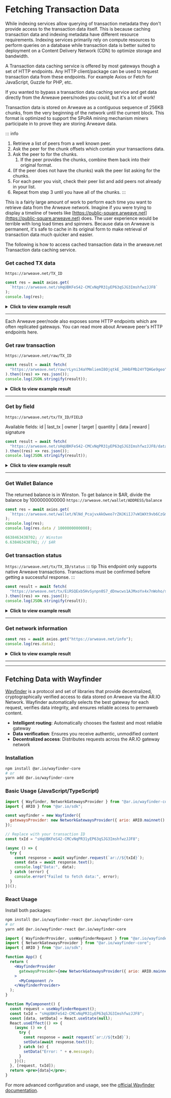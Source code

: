 # Fetching Transaction Data

While indexing services allow querying of transaction metadata they don't provide access to the transaction data itself. This is because caching transaction data and indexing metadata have different resource requirements. Indexing services primarily rely on compute resources to perform queries on a database while transaction data is better suited to deployment on a Content Delivery Network (CDN) to optimize storage and bandwidth.

A Transaction data caching service is offered by most gateways though a set of HTTP endpoints. Any HTTP client/package can be used to request transaction data from these endpoints. For example Axios or Fetch for JavaScript, Guzzle for PHP, etc.

If you wanted to bypass a transaction data caching service and get data directly from the Arweave peers/nodes you could, but it's a lot of work!

Transaction data is stored on Arweave as a contiguous sequence of 256KB chunks, from the very beginning of the network until the current block. This format is optimized to support the SPoRA mining mechanism miners participate in to prove they are storing Arweave data.

::: info

1. Retrieve a list of peers from a well known peer.
1. Ask the peer for the chunk offsets which contain your transactions data.
1. Ask the peer to for the chunks.
   1. If the peer provides the chunks, combine them back into their original format.
1. (If the peer does not have the chunks) walk the peer list asking for the chunks.
1. For each peer you visit, check their peer list and add peers not already in your list.
1. Repeat from step 3 until you have all of the chunks.
   :::

This is a fairly large amount of work to perform each time you want to retrieve data from the Arweave network. Imagine if you were trying to display a timeline of tweets like [https://public-square.arweave.net](https://public-square.arweave.net) does. The user experience would be terrible with long load times and spinners. Because data on Arweave is permanent, it's safe to cache in its original form to make retrieval of transaction data much quicker and easier.

The following is how to access cached transaction data in the arweave.net Transaction data caching service.

### Get cached TX data

`https://arweave.net/TX_ID`

```js
const res = await axios.get(
  `https://arweave.net/sHqUBKFeS42-CMCvNqPR31yEP63qSJG3ImshfwzJJF8`
);
console.log(res);
```

<details>
<summary><b>Click to view example result</b></summary>

```json
{
  "data": {
    "ticker": "ANT-PENDING",
    "name": "pending",
    "owner": "NlNd_PcajvxAkOweo7rZHJKiIJ7vW1WXt9vb6CzGmC0",
    "controller": "NlNd_PcajvxAkOweo7rZHJKiIJ7vW1WXt9vb6CzGmC0",
    "evolve": null,
    "records": {
      "@": "As-g0fqvO_ALZpSI8yKfCZaFtnmuwWasY83BQ520Duw"
    },
    "balances": {
      "NlNd_PcajvxAkOweo7rZHJKiIJ7vW1WXt9vb6CzGmC0": 1
    }
  },
  "status": 200,
  "statusText": "",
  "headers": {
    "cache-control": "public,must-revalidate,max-age=2592000",
    "content-length": "291",
    "content-type": "application/json; charset=utf-8"
  },
  "config": {
    "transitional": {
      "silentJSONParsing": true,
      "forcedJSONParsing": true,
      "clarifyTimeoutError": false
    },
    "adapter": ["xhr", "http"],
    "transformRequest": [null],
    "transformResponse": [null],
    "timeout": 0,
    "xsrfCookieName": "XSRF-TOKEN",
    "xsrfHeaderName": "X-XSRF-TOKEN",
    "maxContentLength": -1,
    "maxBodyLength": -1,
    "env": {},
    "headers": {
      "Accept": "application/json, text/plain, */*"
    },
    "method": "get",
    "url": "https://arweave.net/sHqUBKFeS42-CMCvNqPR31yEP63qSJG3ImshfwzJJF8"
  },
  "request": {}
}
```

</details>
<hr />

Each Arweave peer/node also exposes some HTTP endpoints which are often replicated gateways. You can read more about Arweave peer's HTTP endpoints here.

### Get raw transaction

`https://arweave.net/raw/TX_ID`

```js
const result = await fetch(
  "https://arweave.net/raw/rLyni34aYMmliemI8OjqtkE_JHHbFMb24YTQHGe9geo"
).then((res) => res.json());
console.log(JSON.stringify(result));
```

<details>
<summary><b>Click to view example result</b></summary>

```json
{
  "manifest": "arweave/paths",
  "version": "0.1.0",
  "index": {
    "path": "index.html"
  },
  "paths": {
    "index.html": {
      "id": "FOPrEoqqk184Bnk9KrnQ0MTZFOM1oXb0JZjJqhluv78"
    }
  }
}
```

</details>
<hr/>

### Get by field

`https://arweave.net/tx/TX_ID/FIELD`

Available fields: id | last_tx | owner | target | quantity | data | reward | signature

```js
const result = await fetch(
  "https://arweave.net/sHqUBKFeS42-CMCvNqPR31yEP63qSJG3ImshfwzJJF8/data"
).then((res) => res.json());
console.log(JSON.stringify(result));
```

<details>
<summary><b>Click to view example result</b></summary>

```json
{
  "ticker": "ANT-PENDING",
  "name": "pending",
  "owner": "NlNd_PcajvxAkOweo7rZHJKiIJ7vW1WXt9vb6CzGmC0",
  "controller": "NlNd_PcajvxAkOweo7rZHJKiIJ7vW1WXt9vb6CzGmC0",
  "evolve": null,
  "records": {
    "@": "As-g0fqvO_ALZpSI8yKfCZaFtnmuwWasY83BQ520Duw"
  },
  "balances": { "NlNd_PcajvxAkOweo7rZHJKiIJ7vW1WXt9vb6CzGmC0": 1 }
}
```

</details>
<hr />

### Get Wallet Balance

The returned balance is in Winston. To get balance in $AR, divide the balance by 1000000000000
`https://arweave.net/wallet/ADDRESS/balance`

```js
const res = await axios.get(
  `https://arweave.net/wallet/NlNd_PcajvxAkOweo7rZHJKiIJ7vW1WXt9vb6CzGmC0/balance`
);
console.log(res);
console.log(res.data / 1000000000000);

6638463438702; // Winston
6.638463438702; // $AR
```

### Get transaction status

`https://arweave.net/tx/TX_ID/status`
::: tip
This endpoint only supports native Arweave transactions. Transactions must be confirmed before getting a successful response.
:::

```js
const result = await fetch(
  "https://arweave.net/tx/EiRSQExb5HvSynpn0S7_dDnwcws1AJMxoYx4x7nWoho/status"
).then((res) => res.json());
console.log(JSON.stringify(result));
```

<details>
<summary><b>Click to view example result</b></summary>

```json
{
  "block_height": 1095552,
  "block_indep_hash": "hyhLEyOw5WcIhZxq-tlnxhnEFgKChKHFrMoUdgIg2Sw0WoBMbdx6uSJKjxnQWon3",
  "number_of_confirmations": 10669
}
```

</details>
<hr />

### Get network information

```js
const res = await axios.get("https://arweave.net/info");
console.log(res.data);
```

<details>
<summary><b>Click to view example result</b></summary>

```json
{
  "network": "arweave.N.1",
  "version": 5,
  "release": 53,
  "height": 1106211,
  "current": "bqPU_7t-TdRIxgsja0ftgEMNnlGL6OX621LPJJzYP12w-uB_PN4F7qRYD-DpIuRu",
  "blocks": 1092577,
  "peers": 13922,
  "queue_length": 0,
  "node_state_latency": 0
}
```

</details>
<hr />

---

## Fetching Data with Wayfinder

[Wayfinder](https://docs.ar.io/wayfinder) is a protocol and set of libraries that provide decentralized, cryptographically verified access to data stored on Arweave via the AR.IO Network. Wayfinder automatically selects the best gateway for each request, verifies data integrity, and ensures reliable access to permaweb content.

- **Intelligent routing**: Automatically chooses the fastest and most reliable gateway
- **Data verification**: Ensures you receive authentic, unmodified content
- **Decentralized access**: Distributes requests across the AR.IO gateway network

### Installation

```bash
npm install @ar.io/wayfinder-core
# or
yarn add @ar.io/wayfinder-core
```

### Basic Usage (JavaScript/TypeScript)

```js
import { Wayfinder, NetworkGatewaysProvider } from "@ar.io/wayfinder-core";
import { ARIO } from "@ar.io/sdk";

const wayfinder = new Wayfinder({
  gatewaysProvider: new NetworkGatewaysProvider({ ario: ARIO.mainnet() }),
});

// Replace with your transaction ID
const txId = "sHqUBKFeS42-CMCvNqPR31yEP63qSJG3ImshfwzJJF8";

(async () => {
  try {
    const response = await wayfinder.request(`ar://${txId}`);
    const data = await response.text();
    console.log("Data:", data);
  } catch (error) {
    console.error("Failed to fetch data:", error);
  }
})();
```

### React Usage

Install both packages:

```bash
npm install @ar.io/wayfinder-react @ar.io/wayfinder-core
# or
yarn add @ar.io/wayfinder-react @ar.io/wayfinder-core
```

```jsx
import { WayfinderProvider, useWayfinderRequest } from "@ar.io/wayfinder-react";
import { NetworkGatewaysProvider } from "@ar.io/wayfinder-core";
import { ARIO } from "@ar.io/sdk";

function App() {
  return (
    <WayfinderProvider
      gatewaysProvider={new NetworkGatewaysProvider({ ario: ARIO.mainnet() })}
    >
      <MyComponent />
    </WayfinderProvider>
  );
}

function MyComponent() {
  const request = useWayfinderRequest();
  const txId = "sHqUBKFeS42-CMCvNqPR31yEP63qSJG3ImshfwzJJF8";
  const [data, setData] = React.useState(null);
  React.useEffect(() => {
    (async () => {
      try {
        const response = await request(`ar://${txId}`);
        setData(await response.text());
      } catch (e) {
        setData("Error: " + e.message);
      }
    })();
  }, [request, txId]);
  return <pre>{data}</pre>;
}
```

For more advanced configuration and usage, see the [official Wayfinder documentation](https://docs.ar.io/wayfinder).
